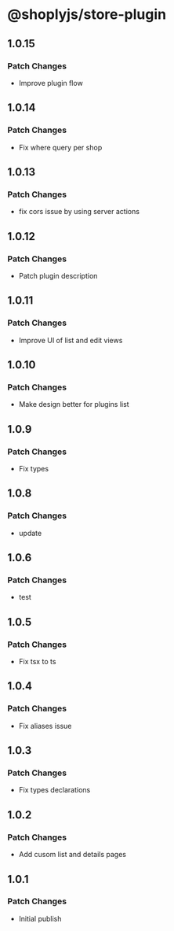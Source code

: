 # @shoplyjs/store-plugin

## 1.0.15

### Patch Changes

- Improve plugin flow

## 1.0.14

### Patch Changes

- Fix where query per shop

## 1.0.13

### Patch Changes

- fix cors issue by using server actions

## 1.0.12

### Patch Changes

- Patch plugin description

## 1.0.11

### Patch Changes

- Improve UI of list and edit views

## 1.0.10

### Patch Changes

- Make design better for plugins list

## 1.0.9

### Patch Changes

- Fix types

## 1.0.8

### Patch Changes

- update

## 1.0.6

### Patch Changes

- test

## 1.0.5

### Patch Changes

- Fix tsx to ts

## 1.0.4

### Patch Changes

- Fix aliases issue

## 1.0.3

### Patch Changes

- Fix types declarations

## 1.0.2

### Patch Changes

- Add cusom list and details pages

## 1.0.1

### Patch Changes

- Initial publish
